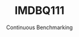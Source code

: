 ---
layout: default
title: IMDBQ111
subtitle: Continuous Benchmarking
selected: IMDB
expanded: Benchmarking
benchmark: /individual_results/IMDBQ111.html
---